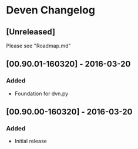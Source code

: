 Deven
Changelog
=========

## [Unreleased]
Please see "Roadmap.md"

## [00.90.01-160320] - 2016-03-20
### Added
- Foundation for dvn.py

## [00.90.00-160320] - 2016-03-20
### Added
- Initial release